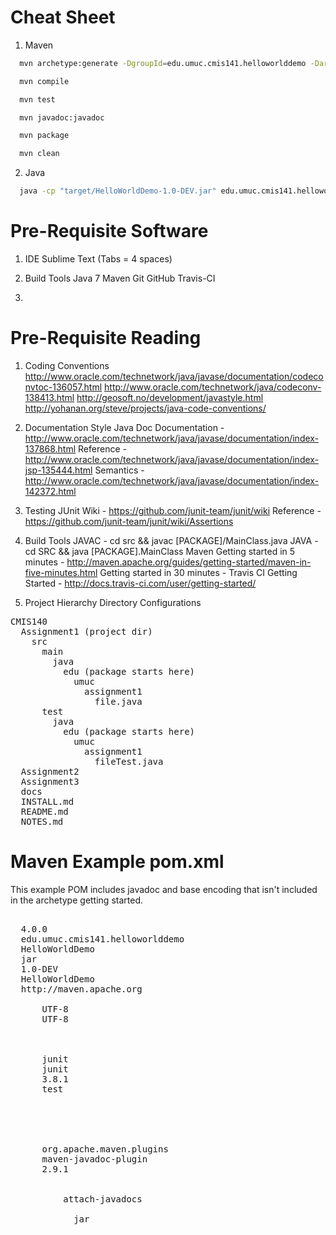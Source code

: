 Cheat Sheet
===========

1. Maven
```bash
  mvn archetype:generate -DgroupId=edu.umuc.cmis141.helloworlddemo -DartifactId=HelloWorldDemo -DarchetypeArtifactId=maven-archetype-quickstart -DinteractiveMode=false -Dversion=1.0-DEV
```
```bash
  mvn compile
```
```bash
  mvn test
```
```bash
  mvn javadoc:javadoc
```
```bash
  mvn package
```
```bash
  mvn clean 
```

2. Java
```bash
  java -cp "target/HelloWorldDemo-1.0-DEV.jar" edu.umuc.cmis141.helloworlddemo.App
```

Pre-Requisite Software
======================

1. IDE
  Sublime Text (Tabs = 4 spaces)

2. Build Tools
  Java 7
  Maven
  Git
  GitHub
  Travis-CI

3. 

Pre-Requisite Reading
======================

1. Coding Conventions
  http://www.oracle.com/technetwork/java/javase/documentation/codeconvtoc-136057.html
  http://www.oracle.com/technetwork/java/codeconv-138413.html
  http://geosoft.no/development/javastyle.html
  http://yohanan.org/steve/projects/java-code-conventions/

2. Documentation Style
  Java Doc
    Documentation - http://www.oracle.com/technetwork/java/javase/documentation/index-137868.html
    Reference - http://www.oracle.com/technetwork/java/javase/documentation/index-jsp-135444.html
    Semantics - http://www.oracle.com/technetwork/java/javase/documentation/index-142372.html

3. Testing
  JUnit
    Wiki - https://github.com/junit-team/junit/wiki
    Reference - https://github.com/junit-team/junit/wiki/Assertions

3. Build Tools
  JAVAC - cd src && javac [PACKAGE]/MainClass.java
  JAVA - cd SRC && java [PACKAGE].MainClass
  Maven
    Getting started in 5 minutes - http://maven.apache.org/guides/getting-started/maven-in-five-minutes.html
    Getting started in 30 minutes - 
  Travis CI
    Getting Started - http://docs.travis-ci.com/user/getting-started/
    

2. Project Hierarchy
  Directory Configurations

<pre>
CMIS140
  Assignment1 (project dir)
    src
      main
        java
          edu (package starts here)
            umuc
              assignment1
                file.java
      test
        java
          edu (package starts here)
            umuc
              assignment1
                fileTest.java
  Assignment2
  Assignment3
  docs
  INSTALL.md
  README.md
  NOTES.md
</pre>

Maven Example pom.xml
=====================

This example POM includes javadoc and base encoding that isn't included in the archetype getting started.

<pre>
<project xmlns="http://maven.apache.org/POM/4.0.0" xmlns:xsi="http://www.w3.org/2001/XMLSchema-instance"
  xsi:schemaLocation="http://maven.apache.org/POM/4.0.0 http://maven.apache.org/maven-v4_0_0.xsd">
  <modelVersion>4.0.0</modelVersion>
  <groupId>edu.umuc.cmis141.helloworlddemo</groupId>
  <artifactId>HelloWorldDemo</artifactId>
  <packaging>jar</packaging>
  <version>1.0-DEV</version>
  <name>HelloWorldDemo</name>
  <url>http://maven.apache.org</url>
  <properties>
      <project.build.sourceEncoding>UTF-8</project.build.sourceEncoding>
      <project.reporting.outputEncoding>UTF-8</project.reporting.outputEncoding>
  </properties>
  <dependencies>
    <dependency>
      <groupId>junit</groupId>
      <artifactId>junit</artifactId>
      <version>3.8.1</version>
      <scope>test</scope>
    </dependency>
  </dependencies>
  <build>
  <plugins>
    <plugin>
      <groupId>org.apache.maven.plugins</groupId>
      <artifactId>maven-javadoc-plugin</artifactId>
      <version>2.9.1</version>
      <executions>
        <execution>
          <id>attach-javadocs</id>
          <goals>
            <goal>jar</goal>
          </goals>
        </execution>
      </executions>
    </plugin>
  </plugins>
</build>
</project>
</pre>